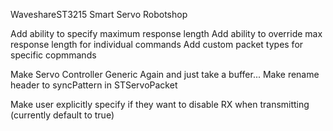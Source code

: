 WaveshareST3215 Smart Servo
Robotshop



Add ability to specify maximum response length
Add ability to override max response length for individual commands
Add custom packet types for specific copmmands

Make Servo Controller Generic Again and just take a buffer...
Make rename header to syncPattern in STServoPacket

Make user explicitly specify if they want to disable RX when transmitting (currently default to true)